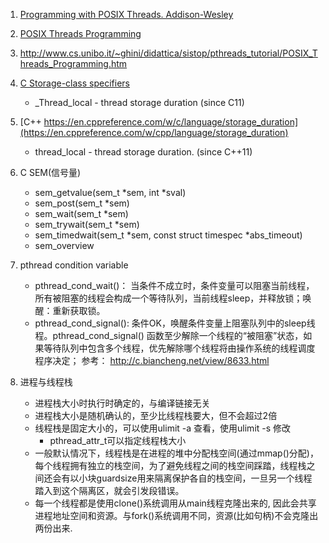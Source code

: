 1. [Programming with POSIX Threads. Addison-Wesley](https://ptgmedia.pearsoncmg.com/images/9780201633924/samplepages/0201633922.pdf)
2. [POSIX Threads Programming](https://www.cin.ufpe.br/~rngs/Arquivos/pthreads/pthreads.pdf)
3. http://www.cs.unibo.it/~ghini/didattica/sistop/pthreads_tutorial/POSIX_Threads_Programming.htm
4. [C Storage-class specifiers](https://en.cppreference.com/w/c/language/storage_duration)
   - _Thread_local - thread storage duration (since C11)
6. [C++ https://en.cppreference.com/w/c/language/storage_duration](https://en.cppreference.com/w/cpp/language/storage_duration)
   - thread_local - thread storage duration. (since C++11)
7. C SEM(信号量)
   - sem_getvalue(sem_t *sem, int *sval)
   - sem_post(sem_t *sem)
   - sem_wait(sem_t *sem)
   - sem_trywait(sem_t *sem)
   - sem_timedwait(sem_t *sem, const struct timespec *abs_timeout)
   - sem_overview
8. pthread condition variable
   - pthread_cond_wait()： 当条件不成立时，条件变量可以阻塞当前线程，所有被阻塞的线程会构成一个等待队列，当前线程sleep，并释放锁；唤醒：重新获取锁。
   - pthread_cond_signal(): 条件OK，唤醒条件变量上阻塞队列中的sleep线程。pthread_cond_signal() 函数至少解除一个线程的“被阻塞”状态，如果等待队列中包含多个线程，优先解除哪个线程将由操作系统的线程调度程序决定；
   参考： http://c.biancheng.net/view/8633.html
   
9. 进程与线程栈
   - 进程栈大小时执行时确定的，与编译链接无关
   - 进程栈大小是随机确认的，至少比线程栈要大，但不会超过2倍
   - 线程栈是固定大小的，可以使用ulimit -a 查看，使用ulimit -s 修改
      - pthread_attr_t可以指定线程栈大小
   - 一般默认情况下，线程栈是在进程的堆中分配栈空间(通过mmap()分配)，每个线程拥有独立的栈空间，为了避免线程之间的栈空间踩踏，线程栈之间还会有以小块guardsize用来隔离保护各自的栈空间，一旦另一个线程踏入到这个隔离区，就会引发段错误。
   - 每一个线程都是使用clone()系统调用从main线程克隆出来的, 因此会共享进程地址空间和资源。与fork()系统调用不同，资源(比如句柄)不会克隆出两份出来.
